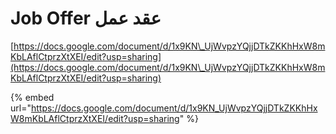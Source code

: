 # Job Offer عقد عمل

[https://docs.google.com/document/d/1x9KN\_UjWvpzYQjjDTkZKKhHxW8mKbLAflCtprzXtXEI/edit?usp=sharing](https://docs.google.com/document/d/1x9KN\_UjWvpzYQjjDTkZKKhHxW8mKbLAflCtprzXtXEI/edit?usp=sharing)

{% embed url="https://docs.google.com/document/d/1x9KN_UjWvpzYQjjDTkZKKhHxW8mKbLAflCtprzXtXEI/edit?usp=sharing" %}
